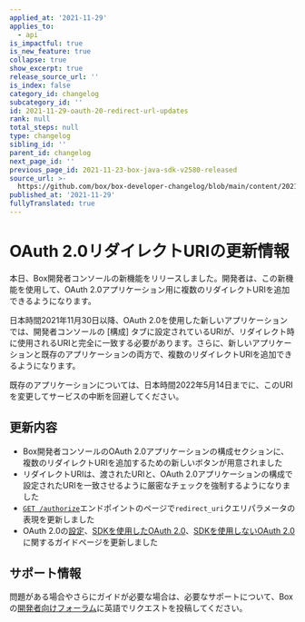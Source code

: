 ```yaml
---
applied_at: '2021-11-29'
applies_to:
  - api
is_impactful: true
is_new_feature: true
collapse: true
show_excerpt: true
release_source_url: ''
is_index: false
category_id: changelog
subcategory_id: ''
id: 2021-11-29-oauth-20-redirect-url-updates
rank: null
total_steps: null
type: changelog
sibling_id: ''
parent_id: changelog
next_page_id: ''
previous_page_id: 2021-11-23-box-java-sdk-v2580-released
source_url: >-
  https://github.com/box/box-developer-changelog/blob/main/content/2021/11-29-oauth-20-redirect-url-updates.md
published_at: '2021-11-29'
fullyTranslated: true
---
```

# OAuth 2.0リダイレクトURIの更新情報

本日、Box開発者コンソールの新機能をリリースしました。開発者は、この新機能を使用して、OAuth 2.0アプリケーション用に複数のリダイレクトURIを追加できるようになります。

<!-- more -->

日本時間2021年11月30日以降、OAuth 2.0を使用した新しいアプリケーションでは、開発者コンソールの \[構成] タブに設定されているURIが、リダイレクト時に使用されるURIと完全に一致する必要があります。さらに、新しいアプリケーションと既存のアプリケーションの両方で、複数のリダイレクトURIを追加できるようになります。

既存のアプリケーションについては、日本時間2022年5月14日までに、このURIを変更してサービスの中断を回避してください。

## 更新内容

* Box開発者コンソールのOAuth 2.0アプリケーションの構成セクションに、複数のリダイレクトURIを追加するための新しいボタンが用意されました
* リダイレクトURIは、渡されたURIと、OAuth 2.0アプリケーションの構成で設定されたURIを一致させるように厳密なチェックを強制するようになりました
* [`GET /authorize`][url-redirect]エンドポイントのページで`redirect_uri`クエリパラメータの表現を更新しました
* OAuth 2.0の[設定][oauth-setup]、[SDKを使用したOAuth 2.0][oauth-sdk]、[SDKを使用しないOAuth 2.0][oauth-nosdk]に関するガイドページを更新しました

## サポート情報

問題がある場合やさらにガイドが必要な場合は、必要なサポートについて、Boxの[開発者向けフォーラム][forum]に英語でリクエストを投稿してください。

[forum]: https://support.box.com/hc/en-us/community/topics/360001932973-Platform-and-Developer-Forum

[url-redirect]: e://get-authorize/#param-redirect_uri

[oauth-setup]: g://authentication/oauth2/oauth2-setup/

[oauth-sdk]: g://authentication/oauth2/with-sdk/

[oauth-nosdk]: g://authentication/oauth2/without-sdk/
